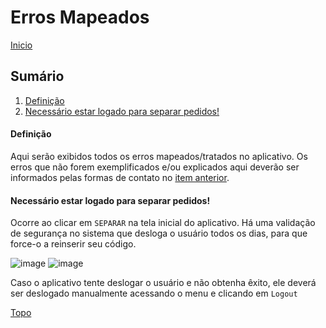 # Erros Mapeados

[Inicio](https://github.com/peedroca/documentations/blob/master/Pick%20'n'%20Go/home.md#pick-n-go)

## Sumário

1. [Definição](https://github.com/peedroca/documentations/new/master/Pick%20'n'%20Go#defini%C3%A7%C3%A3o)
2. [Necessário estar logado para separar pedidos!](https://github.com/peedroca/documentations/new/master/Pick%20'n'%20Go#necess%C3%A1rio-estar-logado-para-separar-pedidos)

#### Definição

Aqui serão exibidos todos os erros mapeados/tratados no aplicativo. Os erros que não forem exemplificados e/ou explicados aqui deverão ser informados pelas formas de contato no [item anterior](https://github.com/peedroca/documentations/blob/master/Pick%20'n'%20Go/sobre.md#sobre).

#### Necessário estar logado para separar pedidos!

Ocorre ao clicar em `SEPARAR` na tela inicial do aplicativo. Há uma validação de segurança no sistema que desloga o usuário todos os dias, para que force-o a reinserir seu código. 

![image](http://hunes.com.br/imagens/mobile/pickngo/027.png)
![image](http://hunes.com.br/imagens/mobile/pickngo/028.png)

Caso o aplicativo tente deslogar o usuário e não obtenha êxito, ele deverá ser deslogado manualmente acessando o menu e clicando em `Logout`

[Topo](#)
